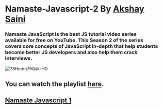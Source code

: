 # Namaste-Javascript-2 By [Akshay Saini](https://github.com/akshaymarch7)
### Namaste JavaScript is the best JS tutorial video series available for free on YouTube. This Season 2 of the series covers core concepts of JavaScript in-depth that help students become better JS developers and also help them crack interviews. 

![78Homn79Qsk-HD](https://user-images.githubusercontent.com/63171580/196009689-f978dee7-352f-4269-a98a-c31d38aa1a21.jpg)

## You can watch the playlist [here](https://youtube.com/playlist?list=PLlasXeu85E9eWOpw9jxHOQyGMRiBZ60aX).
## [Namaste Javascript 1](https://youtube.com/playlist?list=PLlasXeu85E9cQ32gLCvAvr9vNaUccPVNP)
